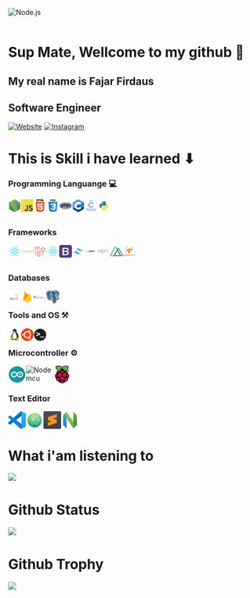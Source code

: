 <img align="left" alt="Node.js" width="226px" top="30px" src="https://media.giphy.com/media/l3q2BAs9N0IItUKA0/giphy.gif" />
<br>
<br>

# Sup Mate, Wellcome to my github  👋 
## My real name is Fajar Firdaus 
## Software Engineer


[![Website](http://img.shields.io/badge/Website-FajarTheGGman-black?style=for-the-badge)](https://fajarfirdaus.now.sh) [![Instagram](http://img.shields.io/badge/Instagram-fajar.psd-lime?style=for-the-badge)](https://instagram.com/fajar.psd)

# This is Skill i have learned ⬇

### Programming Languange 💻
<img align="left" alt="Node.js" width="26px" src="https://raw.githubusercontent.com/github/explore/80688e429a7d4ef2fca1e82350fe8e3517d3494d/topics/nodejs/nodejs.png" />
<img align="left" alt="JavaScript" width="26px" src="https://raw.githubusercontent.com/github/explore/80688e429a7d4ef2fca1e82350fe8e3517d3494d/topics/javascript/javascript.png" />
<img align="left" alt="HTML5" width="26px" src="https://raw.githubusercontent.com/github/explore/80688e429a7d4ef2fca1e82350fe8e3517d3494d/topics/html/html.png" />
<img align="left" alt="CSS3" width="26px" src="https://raw.githubusercontent.com/github/explore/80688e429a7d4ef2fca1e82350fe8e3517d3494d/topics/css/css.png" />
<img align="left" alt="Php" width="26px" src="https://raw.githubusercontent.com/github/explore/master/topics/php/php.png" />
<img align="left" alt="C++" width="26px" src="https://raw.githubusercontent.com/github/explore/master/topics/cpp/cpp.png" />
<img align="left" alt="C" width="26px" src="https://raw.githubusercontent.com/github/explore/master/topics/c/c.png" />
<img align="left" alt="C" width="26px" src="https://raw.githubusercontent.com/github/explore/master/topics/python/python.png" />

<br>
<br>

### Frameworks
<img align="left" alt="React" width="26px" src="https://raw.githubusercontent.com/github/explore/80688e429a7d4ef2fca1e82350fe8e3517d3494d/topics/react/react.png" />
<img align="left" alt="Express JS" width="26px" src="https://raw.githubusercontent.com/github/explore/main/topics/express/express.png" />
<img align="left" alt="Laravel" width="26px" src="https://raw.githubusercontent.com/github/explore/main/topics/laravel/laravel.png" />
<img align="left" alt="React Native" width="26px" src="https://raw.githubusercontent.com/github/explore/main/topics/react-native/react-native.png" />
<img align="left" alt="Bootstrap" width="26px" src="https://raw.githubusercontent.com/github/explore/main/topics/bootstrap/bootstrap.png" />
<img align="left" alt="Tailwindcss" width="26px" src="https://raw.githubusercontent.com/github/explore/main/topics/tailwind/tailwind.png" />
<img align="left" alt="Jquery" width="26px" src="https://raw.githubusercontent.com/github/explore/main/topics/jquery/jquery.png" />
<img align="left" alt="NextJS" width="26px" src="https://raw.githubusercontent.com/github/explore/main/topics/nextjs/nextjs.png" />
<img align="left" alt="NuxtJS" width="26px" src="https://raw.githubusercontent.com/github/explore/main/topics/nuxt/nuxt.png" />
<img align="left" alt="Tensorflow" width="26px" src="https://github.com/github/explore/blob/main/topics/tensorflow/tensorflow.png?raw=true" />

<br>
<br>

### Databases

<img align="left" alt="MySQL" width="26px" src="https://raw.githubusercontent.com/github/explore/80688e429a7d4ef2fca1e82350fe8e3517d3494d/topics/mysql/mysql.png" />
<img align="left" alt="Firebase" width="26px" src="https://raw.githubusercontent.com/github/explore/master/topics/firebase/firebase.png" />
<img align="left" alt="MongoDB" width="26px" src="https://raw.githubusercontent.com/github/explore/master/topics/mongodb/mongodb.png" />
<img align="left" alt="PostgreSQL" width="26px" src="https://raw.githubusercontent.com/github/explore/main/topics/postgresql/postgresql.png" />

<br>

### Tools and OS ⚒

<img align="left" alt="Linux" width="26px" src="https://raw.githubusercontent.com/github/explore/master/topics/linux/linux.png" />
<img align="left" alt="ubuntu" width="26px" src="https://raw.githubusercontent.com/github/explore/master/topics/ubuntu/ubuntu.png" />
<img align="left" alt="terminal" width="26px" src="https://raw.githubusercontent.com/github/explore/master/topics/terminal/terminal.png" />

<br>

### Microcontroller ⚙
<img align="left" alt="Arduino" width="36px" src="https://raw.githubusercontent.com/github/explore/master/topics/arduino/arduino.png" />
<img align="left" alt="Nodemcu" width="56px" src="https://harleygn.net/images/esp8266_nodemcu.png" />
<img align="left" alt="Raspberry PI" width="36px" src="https://raw.githubusercontent.com/github/explore/main/topics/raspberry-pi/raspberry-pi.png" />


<br>
<br>

### Text Editor 
<img align="left" alt="Vscode" width="36px" src="https://raw.githubusercontent.com/github/explore/main/topics/visual-studio-code/visual-studio-code.png" />
<img align="left" alt="Atom" width="36px" src="https://raw.githubusercontent.com/github/explore/main/topics/atom/atom.png" />
<img align="left" alt="Sumblime Text" width="36px" src="https://raw.githubusercontent.com/github/explore/main/topics/sublime-text/sublime-text.png" />
<img align="left" alt="Neovim" width="36px" src="https://github.com/github/explore/blob/main/topics/neovim/neovim.png?raw=true" />

<br>
<br>

# What i'am listening to

![](https://spotify-github-profile.vercel.app/api/view.svg?uid=hjn5rpwib3744xmkulex0vw4v&redirect=true][https://spotify-github-profile.vercel.app/api/view.svg?uid=hjn5rpwib3744xmkulex0vw4v&cover_image=true&theme=novatorem)

# Github Status

![](https://github-readme-stats.vercel.app/api?username=FajarTheGGman&theme=highcontrast&show_icons=true)

# Github Trophy

![](https://github-profile-trophy.vercel.app/?username=FajarTheGGman&theme=dracula)
